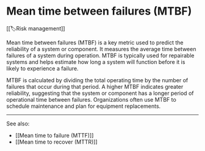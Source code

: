 
# Mean time between failures (MTBF)

[[🏷️Risk management]]

Mean time between failures (MTBF) is a key metric used to predict the reliability of a system or component. It measures the average time between failures of a system during operation. MTBF is typically used for repairable systems and helps estimate how long a system will function before it is likely to experience a failure.

MTBF is calculated by dividing the total operating time by the number of failures that occur during that period. A higher MTBF indicates greater reliability, suggesting that the system or component has a longer period of operational time between failures. Organizations often use MTBF to schedule maintenance and plan for equipment replacements.

---

See also:

- [[Mean time to failure (MTTF)]]
- [[Mean time to recover (MTTR)]]